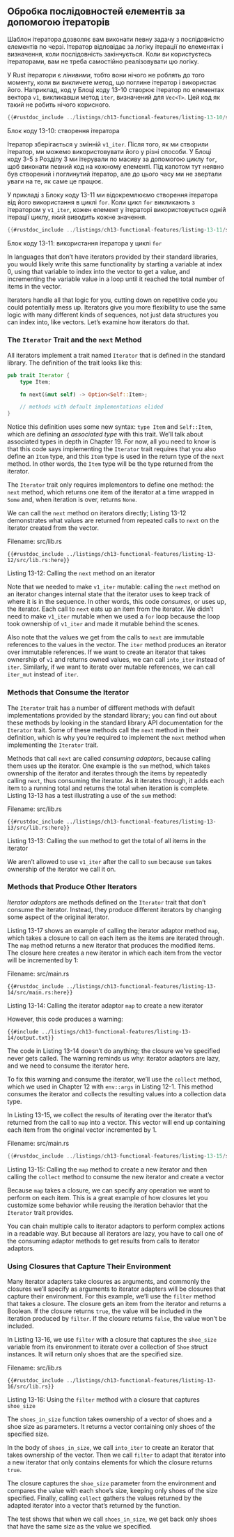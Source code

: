 ## Обробка послідовностей елементів за допомогою ітераторів

Шаблон ітератора дозволяє вам виконати певну задачу з послідовністю елементів по черзі. Ітератор відповідає за логіку ітерації по елементах і визначення, коли послідовність закінчується. Коли ви користуєтесь ітераторами, вам не треба самостійно реалізовувати цю логіку.

У Rust ітератори є *лінивими*, тобто вони нічого не роблять до того моменту, коли ви викличете метод, що поглине ітератор і використає його. Наприклад, код у Блоці коду 13-10 створює ітератор по елементах вектора `v1`, викликавши метод `iter`, визначений для `Vec<T>`. Цей код як такий не робить нічого корисного.

```rust
{{#rustdoc_include ../listings/ch13-functional-features/listing-13-10/src/main.rs:here}}
```

<span class="caption">Блок коду 13-10: створення ітератора</span>

Ітератор зберігається у змінній `v1_iter`. Після того, як ми створили ітератор, ми можемо використовувати його у різні способи. У Блоці коду 3-5 з Розділу 3 ми ітерували по масиву за допомогою циклу `for`, щоб виконати певний код на кожному елементі. Під капотом тут неявно був створений і поглинутий ітератор, але до цього часу ми не звертали уваги на те, як саме це працює.

У прикладі з Блоку коду 13-11 ми відокремлюємо створення ітератора від його використання в циклі `for`. Коли цикл `for` викликають з ітератором у `v1_iter`, кожен елемент у ітераторі використовується одній ітерації циклу, який виводить кожне значення.

```rust
{{#rustdoc_include ../listings/ch13-functional-features/listing-13-11/src/main.rs:here}}
```

<span class="caption">Блок коду 13-11: використання ітератора у циклі `for`</span>

In languages that don’t have iterators provided by their standard libraries, you would likely write this same functionality by starting a variable at index 0, using that variable to index into the vector to get a value, and incrementing the variable value in a loop until it reached the total number of items in the vector.

Iterators handle all that logic for you, cutting down on repetitive code you could potentially mess up. Iterators give you more flexibility to use the same logic with many different kinds of sequences, not just data structures you can index into, like vectors. Let’s examine how iterators do that.

### The `Iterator` Trait and the `next` Method

All iterators implement a trait named `Iterator` that is defined in the standard library. The definition of the trait looks like this:

```rust
pub trait Iterator {
    type Item;

    fn next(&mut self) -> Option<Self::Item>;

    // methods with default implementations elided
}
```

Notice this definition uses some new syntax: `type Item` and `Self::Item`, which are defining an *associated type* with this trait. We’ll talk about associated types in depth in Chapter 19. For now, all you need to know is that this code says implementing the `Iterator` trait requires that you also define an `Item` type, and this `Item` type is used in the return type of the `next` method. In other words, the `Item` type will be the type returned from the iterator.

The `Iterator` trait only requires implementors to define one method: the `next` method, which returns one item of the iterator at a time wrapped in `Some` and, when iteration is over, returns `None`.

We can call the `next` method on iterators directly; Listing 13-12 demonstrates what values are returned from repeated calls to `next` on the iterator created from the vector.

<span class="filename">Filename: src/lib.rs</span>

```rust,noplayground
{{#rustdoc_include ../listings/ch13-functional-features/listing-13-12/src/lib.rs:here}}
```


<span class="caption">Listing 13-12: Calling the `next` method on an iterator</span>

Note that we needed to make `v1_iter` mutable: calling the `next` method on an iterator changes internal state that the iterator uses to keep track of where it is in the sequence. In other words, this code *consumes*, or uses up, the iterator. Each call to `next` eats up an item from the iterator. We didn’t need to make `v1_iter` mutable when we used a `for` loop because the loop took ownership of `v1_iter` and made it mutable behind the scenes.

Also note that the values we get from the calls to `next` are immutable references to the values in the vector. The `iter` method produces an iterator over immutable references. If we want to create an iterator that takes ownership of `v1` and returns owned values, we can call `into_iter` instead of `iter`. Similarly, if we want to iterate over mutable references, we can call `iter_mut` instead of `iter`.

### Methods that Consume the Iterator

The `Iterator` trait has a number of different methods with default implementations provided by the standard library; you can find out about these methods by looking in the standard library API documentation for the `Iterator` trait. Some of these methods call the `next` method in their definition, which is why you’re required to implement the `next` method when implementing the `Iterator` trait.

Methods that call `next` are called *consuming adaptors*, because calling them uses up the iterator. One example is the `sum` method, which takes ownership of the iterator and iterates through the items by repeatedly calling `next`, thus consuming the iterator. As it iterates through, it adds each item to a running total and returns the total when iteration is complete. Listing 13-13 has a test illustrating a use of the `sum` method:

<span class="filename">Filename: src/lib.rs</span>

```rust,noplayground
{{#rustdoc_include ../listings/ch13-functional-features/listing-13-13/src/lib.rs:here}}
```


<span class="caption">Listing 13-13: Calling the `sum` method to get the total of all items in the iterator</span>

We aren’t allowed to use `v1_iter` after the call to `sum` because `sum` takes ownership of the iterator we call it on.

### Methods that Produce Other Iterators

*Iterator adaptors* are methods defined on the `Iterator` trait that don’t consume the iterator. Instead, they produce different iterators by changing some aspect of the original iterator.

Listing 13-17 shows an example of calling the iterator adaptor method `map`, which takes a closure to call on each item as the items are iterated through. The `map` method returns a new iterator that produces the modified items. The closure here creates a new iterator in which each item from the vector will be incremented by 1:

<span class="filename">Filename: src/main.rs</span>

```rust,not_desired_behavior
{{#rustdoc_include ../listings/ch13-functional-features/listing-13-14/src/main.rs:here}}
```


<span class="caption">Listing 13-14: Calling the iterator adaptor `map` to create a new iterator</span>

However, this code produces a warning:

```console
{{#include ../listings/ch13-functional-features/listing-13-14/output.txt}}
```

The code in Listing 13-14 doesn’t do anything; the closure we’ve specified never gets called. The warning reminds us why: iterator adaptors are lazy, and we need to consume the iterator here.

To fix this warning and consume the iterator, we’ll use the `collect` method, which we used in Chapter 12 with `env::args` in Listing 12-1. This method consumes the iterator and collects the resulting values into a collection data type.

In Listing 13-15, we collect the results of iterating over the iterator that’s returned from the call to `map` into a vector. This vector will end up containing each item from the original vector incremented by 1.

<span class="filename">Filename: src/main.rs</span>

```rust
{{#rustdoc_include ../listings/ch13-functional-features/listing-13-15/src/main.rs:here}}
```


<span class="caption">Listing 13-15: Calling the `map` method to create a new iterator and then calling the `collect` method to consume the new iterator and create a vector</span>

Because `map` takes a closure, we can specify any operation we want to perform on each item. This is a great example of how closures let you customize some behavior while reusing the iteration behavior that the `Iterator` trait provides.

You can chain multiple calls to iterator adaptors to perform complex actions in a readable way. But because all iterators are lazy, you have to call one of the consuming adaptor methods to get results from calls to iterator adaptors.

### Using Closures that Capture Their Environment

Many iterator adapters take closures as arguments, and commonly the closures we’ll specify as arguments to iterator adapters will be closures that capture their environment. For this example, we’ll use the `filter` method that takes a closure. The closure gets an item from the iterator and returns a Boolean. If the closure returns `true`, the value will be included in the iteration produced by `filter`. If the closure returns `false`, the value won’t be included.

In Listing 13-16, we use `filter` with a closure that captures the `shoe_size` variable from its environment to iterate over a collection of `Shoe` struct instances. It will return only shoes that are the specified size.

<span class="filename">Filename: src/lib.rs</span>

```rust,noplayground
{{#rustdoc_include ../listings/ch13-functional-features/listing-13-16/src/lib.rs}}
```


<span class="caption">Listing 13-16: Using the `filter` method with a closure that captures `shoe_size`</span>

The `shoes_in_size` function takes ownership of a vector of shoes and a shoe size as parameters. It returns a vector containing only shoes of the specified size.

In the body of `shoes_in_size`, we call `into_iter` to create an iterator that takes ownership of the vector. Then we call `filter` to adapt that iterator into a new iterator that only contains elements for which the closure returns `true`.

The closure captures the `shoe_size` parameter from the environment and compares the value with each shoe’s size, keeping only shoes of the size specified. Finally, calling `collect` gathers the values returned by the adapted iterator into a vector that’s returned by the function.

The test shows that when we call `shoes_in_size`, we get back only shoes that have the same size as the value we specified.
